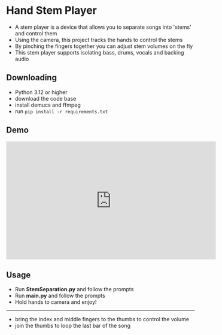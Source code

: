 # Hand Stem Player

* A stem player is a device that allows you to separate songs into 'stems' and control them
* Using the camera, this project tracks the hands to control the stems
* By pinching the fingers together you can adjust stem volumes on the fly
* This stem player supports isolating bass, drums, vocals and backing audio

## Downloading


- Python 3.12 or higher
- download the code base
- install demucs and ffmpeg
- run `pip install -r requirements.txt`

## Demo
<iframe width="560" height="315" src="https://www.youtube.com/embed/NQgYAUxvRFQ?si=ZgwLzfFMYS1dKEAC" title="YouTube video player" frameborder="0" allow="accelerometer; autoplay; clipboard-write; encrypted-media; gyroscope; picture-in-picture; web-share" referrerpolicy="strict-origin-when-cross-origin" allowfullscreen></iframe>


## Usage


* Run **StemSeparation.py** and follow the prompts
* Run **main.py** and follow the prompts
* Hold hands to camera and enjoy!
---

* bring the index and middle fingers to the thumbs to control the volume
* join the thumbs to loop the last bar of the song


